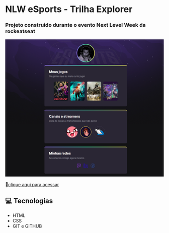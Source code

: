 # NLW eSports - Trilha Explorer

### Projeto construido durante o evento Next Level Week da rockeatseat


![preview](./.github/preview.png)

🔗[clique aqui para acessar](https://zLeggi.github.io/nlw-esports-explorer/)
## 💻 Tecnologias 

- HTML
- CSS
- GIT e GITHUB